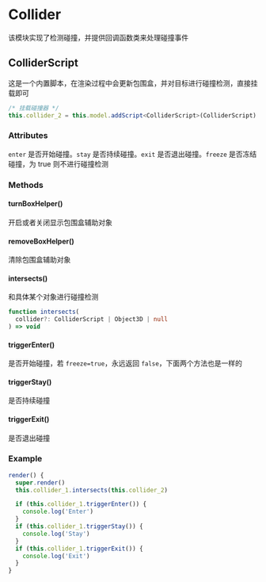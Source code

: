 # Collider

该模块实现了检测碰撞，并提供回调函数类来处理碰撞事件

## ColliderScript

这是一个内置脚本，在渲染过程中会更新包围盒，并对目标进行碰撞检测，直接挂载即可

```typescript
/* 挂载碰撞器 */
this.collider_2 = this.model.addScript<ColliderScript>(ColliderScript)
```

### Attributes

`enter` 是否开始碰撞。`stay` 是否持续碰撞。`exit` 是否退出碰撞。`freeze` 是否冻结碰撞，为 true 则不进行碰撞检测

### Methods

#### turnBoxHelper()

开启或者关闭显示包围盒辅助对象

#### removeBoxHelper()

清除包围盒辅助对象

#### intersects()

和具体某个对象进行碰撞检测

```typescript
function intersects(
  collider?: ColliderScript | Object3D | null
) => void
```

#### triggerEnter()

是否开始碰撞，若 `freeze=true`，永远返回 `false`，下面两个方法也是一样的

#### triggerStay()

是否持续碰撞

#### triggerExit()

是否退出碰撞

### Example

```typescript
render() {
  super.render()
  this.collider_1.intersects(this.collider_2)

  if (this.collider_1.triggerEnter()) {
    console.log('Enter')
  }
  if (this.collider_1.triggerStay()) {
    console.log('Stay')
  }
  if (this.collider_1.triggerExit()) {
    console.log('Exit')
  }
}
```